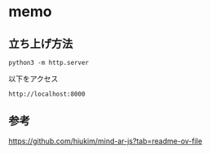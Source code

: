 # memo
## 立ち上げ方法

```
python3 -m http.server
```
以下をアクセス
```
http://localhost:8000 
```
## 参考
https://github.com/hiukim/mind-ar-js?tab=readme-ov-file
